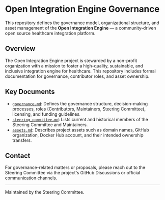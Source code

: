 # Open Integration Engine Governance

This repository defines the governance model, organizational structure, and asset management of the **Open Integration Engine** — a community-driven open source healthcare integration platform.

## Overview

The Open Integration Engine project is stewarded by a non-profit organization with a mission to foster a high-quality, sustainable, and inclusive integration engine for healthcare. This repository includes formal documentation for governance, contributor roles, and asset ownership.

## Key Documents

- [`governance.md`](governance.md): Defines the governance structure, decision-making processes, roles (Contributors, Maintainers, Steering Committee), licensing, and funding guidelines.
- [`steering_committee.md`](steering_committee.md): Lists current and historical members of the Steering Committee and Maintainers.
- [`assets.md`](assets.md): Describes project assets such as domain names, GitHub organization, Docker Hub account, and their intended ownership transfers.

## Contact

For governance-related matters or proposals, please reach out to the Steering Committee via the project's GitHub Discussions or official communication channels.

---

Maintained by the Steering Committee.
